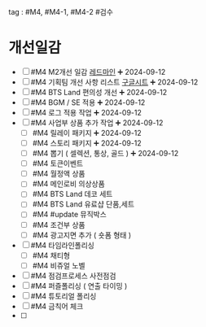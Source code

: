 

tag : #M4, #M4-1, #M4-2 #검수



# 개선일감
- [ ] #M4 M2개선 일감 [레드마인](https://redmine.takeone.co.kr/projects/btsw2/issues?c%5B%5D=tracker&c%5B%5D=fixed_version&c%5B%5D=priority&c%5B%5D=status&c%5B%5D=subject&c%5B%5D=assigned_to&c%5B%5D=start_date&c%5B%5D=due_date&f%5B%5D=status_id&f%5B%5D=subject&f%5B%5D=&group_by=&op%5Bstatus_id%5D=%2A&op%5Bsubject%5D=~&per_page=50&set_filter=1&sort=priority%3Adesc%2Cid%3Adesc&t%5B%5D=&utf8=%E2%9C%93&v%5Bsubject%5D%5B%5D=M2%EA%B0%9C%EC%84%A0) ➕ 2024-09-12 
- [ ] #M4 기획팀 개선 사항 리스트 [구글시트](https://docs.google.com/presentation/d/1zmUhiF3QRo8G3pxWcnS5xGh1LMlc6waw/edit#slide=id.p1) ➕ 2024-09-12
- [ ] #M4 BTS Land 편의성 개선 ➕ 2024-09-12
- [ ] #M4 BGM / SE 적용 ➕ 2024-09-12
- [ ] #M4 로그 적용 작업 ➕ 2024-09-12
- [ ] #M4 사업부 상품 추가 작업 ➕ 2024-09-12
	- [ ] #M4 릴레이 패키지 ➕ 2024-09-12
	- [ ] #M4 스토리 패키지 ➕ 2024-09-12
	- [ ] #M4 뽑기 ( 셀렉션, 통상, 골드 ) ➕ 2024-09-12
	- [ ] #M4 토큰이벤트 
	- [ ] #M4 월정액 상품
	- [ ] #M4 메인로비 의상상품
	- [ ] #M4 BTS Land 데코 세트
	- [ ] #M4 BTS Land 유료샵  단품,세트
	- [ ] #M4 #update 뮤직박스
	- [ ] #M4 조건부 상품
	- [ ] #M4 광고지면 추가 ( 숏폼 형태 )
- [ ] #M4 타임라인폴리싱
	- [ ] #M4 채티형
	- [ ] #M4 비쥬얼 노벨
- [ ] #M4 점검프로세스 사전점검
- [ ] #M4 퍼즐폴리싱 ( 연출 타이밍 )
- [ ] #M4 튜토리얼 폴리싱
- [ ] #M4 금칙어 체크
- [ ] 

